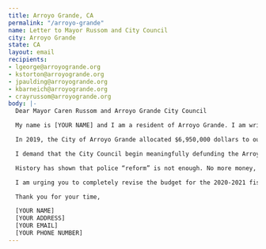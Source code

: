 ```yaml
---
title: Arroyo Grande, CA
permalink: "/arroyo-grande"
name: Letter to Mayor Russom and City Council
city: Arroyo Grande
state: CA
layout: email
recipients:
- lgeorge@arroyogrande.org
- kstorton@arroyogrande.org
- jpaulding@arroyogrande.org
- kbarneich@arroyogrande.org
- crayrussom@arroyogrande.org
body: |-
  Dear Mayor Caren Russom and Arroyo Grande City Council

  My name is [YOUR NAME] and I am a resident of Arroyo Grande. I am writing to demand that the Arroyo Grande City Council adopt a city budget that prioritizes community well-being, and redirects funding away from the police.

  In 2019, the City of Arroyo Grande allocated $6,950,000 dollars to our police system, an inordinate 39% of our total budget. This is compared much higher than the amount of money allocated towards community development, with only no money towards affordable housing development. Next year, the city estimates that there will be deficits as a result of the pandemic. The city may recoup these funds by decreasing the police budget.

  I demand that the City Council begin meaningfully defunding the Arroyo Grande Police Department and re-allocate those funds to programs proven to more effectively promote a safe and equitable community. We need funding for community-based mental health services, substance abuse treatment services, affordable housing programs, not police. I demand a budget that reflects the actual needs of Arroyo Grande residents.

  History has shown that police “reform” is not enough. No more money, and more importantly, no more lives must be lost to police. We must take a hard look at the way the current system in place fails to serve-and in fact actively harms-our community, and come together to reimagine the role of police in our city.

  I am urging you to completely revise the budget for the 2020-2021 fiscal year, and to invest in the people, not the police.

  Thank you for your time,

  [YOUR NAME]
  [YOUR ADDRESS]
  [YOUR EMAIL]
  [YOUR PHONE NUMBER]
---
```


